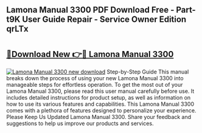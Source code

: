 ## Lamona Manual 3300 PDF Download Free - Part-t9K User Guide Repair - Service Owner Edition qrLTx

# <h2><a href="http://bc75849.oget.top/?id=Lamona+Manual+3300">🔗Download New 👉🔴 Lamona Manual 3300</a></h2>

[![Lamona Manual 3300 new download](https://i.imgur.com/5g1atiW.png)](http://bc75849.oget.top/?id=Lamona+Manual+3300)
Step-by-Step Guide This manual breaks down the process of using your new Lamona Manual 3300 into manageable steps for effortless operation. To get the most out of your Lamona Manual 3300, please read this user manual carefully before use. It includes detailed instructions for product setup, as well as information on how to use its various features and capabilities. This Lamona Manual 3300 comes with a plethora of features designed to personalize your experience. Please Keep Us Updated Lamona Manual 3300. Share your feedback and suggestions to help us improve our products and services.
